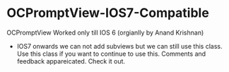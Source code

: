 OCPromptView-IOS7-Compatible
============================

OCPromptView  Worked only till IOS 6 (orgianlly by Anand Krishnan) 
- IOS7 onwards we can not add subviews but we can still use this class. 
Use this class if you want to continue to use this. 
Comments and feedback appareicated.
Check it out.
